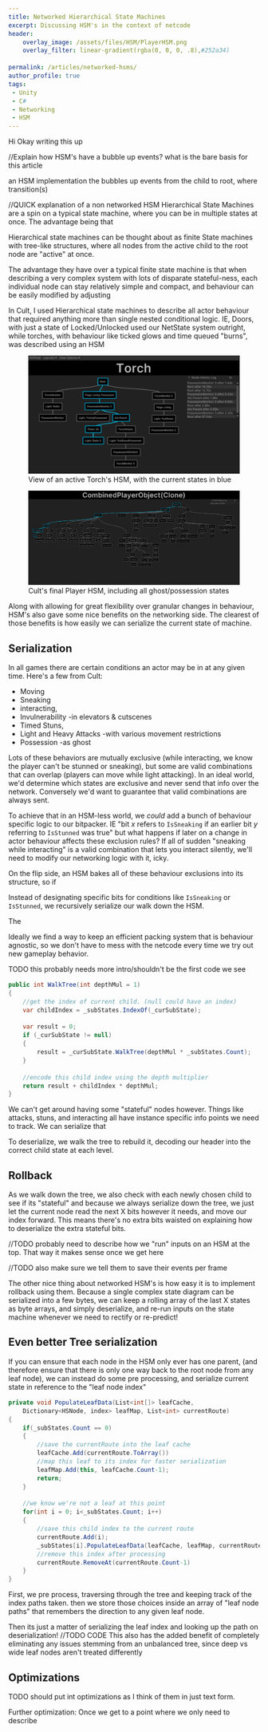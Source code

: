 ```yaml
---
title: Networked Hierarchical State Machines
excerpt: Discussing HSM's in the context of netcode
header:
    overlay_image: /assets/files/HSM/PlayerHSM.png
    overlay_filter: linear-gradient(rgba(0, 0, 0, .8),#252a34)

permalink: /articles/networked-hsms/
author_profile: true
tags: 
 - Unity 
 - C#
 - Networking
 - HSM
---
```


Hi Okay writing this up

//Explain how HSM's have a bubble up events?
what is the bare basis for this article

an HSM implementation the bubbles up events from the child to root, where transition(s) 


//QUICK explanation of a non networked HSM
Hierarchical State Machines are a spin on a typical state machine, where you can be in multiple states at once. The advantage being that 

Hierarchical state machines can be thought about as finite State machines with  tree-like structures, where all nodes from the active child to the root node are "active" at once.

The advantage they have over a typical finite state machine is that when describing a very complex system with lots of disparate stateful-ness, each individual node can stay relatively simple and compact, and behaviour can be easily modified by adjusting

In Cult, I used Hierarchical state machines to describe all actor behaviour that required anything more than single nested conditional logic. IE, Doors, with just a state of Locked/Unlocked used our NetState system outright, while torches, with behaviour like ticked glows and time queued "burns", was described using an HSM

<figure>
    <a href="/assets/files/HSM/TorchHSM.png"><img src="/assets/files/HSM/TorchHSM.png"></a>
    <figcaption>View of an active Torch's HSM, with the current states in blue </figcaption>
</figure>



<figure>
    <a href="/assets/files/HSM/PlayerHSM.png"><img src="/assets/files/HSM/PlayerHSM.png"></a>
    <figcaption>Cult's final Player HSM, including all ghost/possession states </figcaption>
</figure>

Along with allowing for great flexibility over granular changes in behaviour, HSM's also gave some nice benefits on the networking side. The clearest of those benefits is how easily we can serialize the current state of machine.

## Serialization
In all games there are certain conditions an actor may be in at any given time. Here's a few from Cult:
* Moving
* Sneaking
* interacting,
* Invulnerability -in elevators & cutscenes
* Timed Stuns,
* Light and Heavy Attacks -with various movement restrictions
* Possession -as ghost

Lots of these behaviors are mutually exclusive (while interacting, we know the player can't be stunned or sneaking), but some are valid combinations that can overlap (players can move while light attacking). In an ideal world, we'd determine which states are exclusive and never send that info over the network. Conversely we'd want to guarantee that valid combinations are always sent. 

To achieve that in an HSM-less world, we *could* add a bunch of behaviour specific logic to our bitpacker. IE "bit *x* refers to `IsSneaking` if an earlier bit *y* referring to `IsStunned` was true" but what happens if later on a change in actor behaviour affects these exclusion rules? If all of sudden "sneaking while interacting" is a valid combination that lets you interact silently, we'll need to modify our networking logic with it, icky.

On the flip side, an HSM bakes all of these behaviour exclusions into its structure, so if 

Instead of designating specific bits for conditions like `IsSneaking` or `IsStunned`, we recursively serialize our walk down the HSM.

The 



Ideally we find a way to keep an efficient packing system that is behaviour agnostic, so we don't have to mess with the netcode every time we try out new gameplay behavior.



TODO this probably needs more intro/shouldn't be the first code we see
```cs
public int WalkTree(int depthMul = 1)
{
    //get the index of current child. (null could have an index)
    var childIndex = _subStates.IndexOf(_curSubState);

    var result = 0;
    if (_curSubState != null)
    {
        result = _curSubState.WalkTree(depthMul * _subStates.Count);
    }
    
    //encode this child index using the depth multiplier
    return result + childIndex * depthMul;
}
```

We can't get around having some "stateful" nodes however. Things like attacks, stuns, and interacting all have instance specific info points we need to track. We can serialize that





To deserialize, we walk the tree to rebuild it, decoding our header into the correct child state at each level. 


## Rollback

As we walk down the tree, we also check with each newly chosen child to see if its "stateful" and because we always serialize down the tree, we just let the current node read the next X bits however it needs, and move our index forward. This means there's no extra bits waisted on explaining how to deserialize the extra stateful bits.

//TODO probably need to describe how we "run" inputs on an HSM at the top. That way it makes sense once we get here

//TODO also make sure we tell them to save their events per frame

The other nice thing about networked HSM's is how easy it is to implement rollback using them. Because a single complex state diagram can be serialized into a few bytes, we can keep a rolling array of the last X states as byte arrays, and simply deserialize, and re-run inputs on the state machine whenever we need to rectify or re-predict!


## Even better Tree serialization
If you can ensure that each node in the HSM only ever has one parent, (and therefore ensure that there is only one way back to the root node from any leaf node), we can instead do some pre processing, and serialize current state in reference to the "leaf node index" 

```cs
private void PopulateLeafData(List<int[]> leafCache, 
    Dictionary<HSNode, index> leafMap, List<int> currentRoute)
{
    if(_subStates.Count == 0)
    {
        //save the currentRoute into the leaf cache
        leafCache.Add(currentRoute.ToArray())
        //map this leaf to its index for faster serialization
        leafMap.Add(this, leafCache.Count-1);
        return;
    }

    //we know we're not a leaf at this point
    for(int i = 0; i<_subStates.Count; i++)
    {
        //save this child index to the current route
        currentRoute.Add(i);
        _subStates[i].PopulateLeafData(leafCache, leafMap, currentRoute);
        //remove this index after processing
        currentRoute.RemoveAt(currentRoute.Count-1)
    }
}

```
First, we pre process, traversing through the tree and keeping track of the index paths taken. then we store those choices inside an array of "leaf node paths" that remembers the direction to any given leaf node.

Then its just a matter of serializing the leaf index and looking up the path on deserialization! 
//TODO CODE 
This also has the added benefit of completely eliminating any issues stemming from an unbalanced tree, since deep vs wide leaf nodes aren't treated differently

## Optimizations
TODO should put int optimizations as I think of them in just text form.

Further optimization:
Once we get to a point where we only need to describe